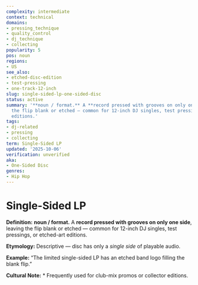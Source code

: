 ```yaml
---
complexity: intermediate
context: technical
domains:
- pressing_technique
- quality_control
- dj_technique
- collecting
popularity: 5
pos: noun
regions:
- US
see_also:
- etched-disc-edition
- test-pressing
- one-track-12-inch
slug: single-sided-lp-one-sided-disc
status: active
summary: '**noun / format.** A **record pressed with grooves on only one side**, leaving
  the flip blank or etched — common for 12-inch DJ singles, test pressings, or etched-art
  editions.'
tags:
- dj-related
- pressing
- collecting
term: Single-Sided LP
updated: '2025-10-06'
verification: unverified
aka:
- One-Sided Disc
genres:
- Hip Hop
---
```


# Single-Sided LP

**Definition:** **noun / format.** A **record pressed with grooves on only one side**, leaving the flip blank or etched — common for 12-inch DJ singles, test pressings, or etched-art editions.

**Etymology:** Descriptive — disc has only a *single side* of playable audio.

**Example:** “The limited single-sided LP has an etched band logo filling the blank flip.”

**Cultural Note:** * Frequently used for club-mix promos or collector editions.

